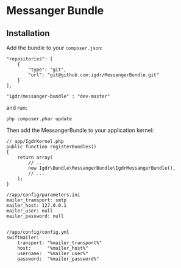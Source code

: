 Messanger Bundle
========================
Installation
------------

Add the bundle to your `composer.json`:

    "repositories": [
        {
            "type": "git",
            "url": "git@github.com:igdr/MessangerBundle.git"
        }
    ],

    "igdr/messanger-bundle" : "dev-master"

and run:

    php composer.phar update

Then add the MessangerBundle to your application kernel:

    // app/IgdrKernel.php
    public function registerBundles()
    {
        return array(
            // ...
            new Igdr\Bundle\MessangerBundle\IgdrMessangerBundle(),
            // ...
        );
    }

    //app/config/parameters.ini
    mailer_transport: smtp
    mailer_host: 127.0.0.1
    mailer_user: null
    mailer_password: null


    //app/config/config.yml
    swiftmailer:
        transport: "%mailer_transport%"
        host:      "%mailer_host%"
        username:  "%mailer_user%"
        password:  "%mailer_password%"